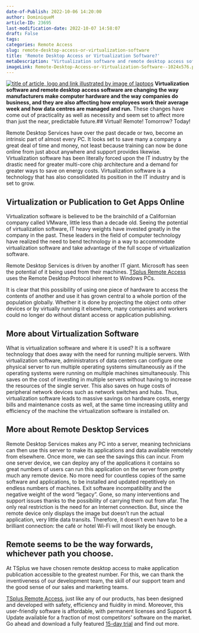 ```yaml
---
date-of-Publish: 2022-10-06 14:20:00
author: DominiqueM
article-ID: 23695
last-modification-date: 2022-10-07 14:58:07
draft: False
tags: 
categories: Remote Access
slug: remote-desktop-access-or-virtualization-software
title: 'Remote Desktop Access or Virtualization Software?'
metaDescription: "Virtualization software and remote desktop access software are changing the way manufacturers make hardware and how companies do business."
imageLink: Remote-Desktop-Access-or-Virtualization-Software--1024x576.png
---
```

[![title of article, logo and link illustrated by image of laptops](/images/Remote-Desktop-Access-or-Virtualization-Software--1024x576.png)](https://tsplus.net/remote-access/) 
**Virtualization software and remote desktop access software are changing the way manufacturers make computer hardware and the way companies do business, and they are also affecting how employees work their average week and how data centres are managed and run.** These changes have come out of practicality as well as necessity and seem set to affect more than just the near, predictable future.## Virtual! Remote! Tomorrow? Today!


Remote Desktop Services have over the past decade or two, become an intrinsic part of almost every PC. It looks set to save many a company a great deal of time and money, not least because training can now be done online from just about anywhere and support provides likewise. Virtualization software has been literally forced upon the IT industry by the drastic need for greater multi-core chip architecture and a demand for greater ways to save on energy costs. Virtualization software is a technology that has also consolidated its position in the IT industry and is set to grow.


## Virtualization or Publication to Get Apps Online


Virtualization software is believed to be the brainchild of a Californian company called VMware, little less than a decade old. Seeing the potential of virtualization software, IT heavy weights have invested greatly in the company in the past. These leaders in the field of computer technology have realized the need to bend technology in a way to accommodate virtualization software and take advantage of the full scope of virtualization software.


Remote Desktop Services is driven by another IT giant. Microsoft has seen the potential of it being used from their machines. [TSplus Remote Access](https://tsplus.net/) uses the Remote Desktop Protocol inherent to Windows PCs.


It is clear that this possibility of using one piece of hardware to access the contents of another and use it has grown central to a whole portion of the population globally. Whether it is done by projecting the object onto other devices or by virtually running it elsewhere, many companies and workers could no longer do without distant access or application publishing.


## More about Virtualization Software


What is virtualization software and where it is used? It is a software technology that does away with the need for running multiple servers. With virtualization software, administrators of data centers can configure one physical server to run multiple operating systems simultaneously as if the operating systems were running on multiple machines simultaneously. This saves on the cost of investing in multiple servers without having to increase the resources of the single server. This also saves on huge costs of peripheral network devices such as network switches and hubs. Thus, virtualization software leads to massive savings on hardware costs, energy bills and maintenance costs as well, at the same time increasing utility and efficiency of the machine the virtualization software is installed on.


## More about Remote Desktop Services


Remote Desktop Services makes any PC into a server, meaning technicians can then use this server to make its applications and data available remotely from elsewhere. Once more, we can see the savings this can incur. From one server device, we can deploy any of the applications it contains so great numbers of users can run this application on the server from pretty much any remote device. No more need for countless copies of the same software and applications, to be installed and updated repetitively on endless numbers of machines. Exit software incompatibility and the negative weight of the word “legacy”. Gone, so many interventions and support issues thanks to the possibility of carrying them out from afar. The only real restriction is the need for an Internet connection. But, since the remote device only displays the image but doesn’t run the actual application, very little data transits. Therefore, it doesn’t even have to be a brilliant connection: the café or hotel Wi-Fi will most likely be enough.


## Remote seems to be the way forwards, whichever path you choose.


At TSplus we have chosen remote desktop access to make application publication accessible to the greatest number. For this, we can thank the inventiveness of our development team, the skill of our support team and the good sense of our sales and marketing teams.


[TSplus Remote Access](https://tsplus.net/remote-access/), just like any of our products, has been designed and developed with safety, efficiency and fluidity in mind. Moreover, this user-friendly software is affordable, with permanent licenses and Support & Update available for a fraction of most competitors’ software on the market. Go ahead and download a fully featured [15-day trial](https://tsplus.net/) and find out more.


